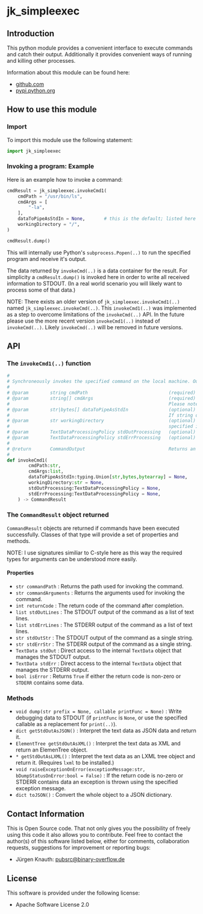 ﻿jk_simpleexec
===============================

Introduction
--------------------------------

This python module provides a convenient interface to execute commands and catch their output. Additionally it provides convenient ways of running and killing other processes.

Information about this module can be found here:

* [github.com](https://github.com/jkpubsrc/python-module-jk-simpleexec)
* [pypi.python.org](https://pypi.python.org/pypi/jk_simpleexec)

How to use this module
--------------------------------

### Import

To import this module use the following statement:

```python
import jk_simpleexec
```

### Invoking a program: Example

Here is an example how to invoke a command:

```python
cmdResult = jk_simpleexec.invokeCmd1(
	cmdPath = "/usr/bin/ls",
	cmdArgs = [
		"-la",
	],
	dataToPipeAsStdIn = None,		# this is the default; listed here only for completeness;
	workingDirectory = "/",
)

cmdResult.dump()
```

This will internally use Python's `subprocess.Popen(..)` to run the specified program and receive it's output.

The data returned by `invokeCmd(..)` is a data container for the result.
For simplicity a `cmdResult.dump()` is invoked here in order to write all received information to STDOUT.
(In a real world scenario you will likely want to process some of that data.)

NOTE: There exists an older version of `jk_simpleexec.invokeCmd1(..)` named `jk_simpleexec.invokeCmd(..)`. This `invokeCmd1(..)` was implemented as a step to
overcome limitations of the `invokeCmd(..)` API. In the future please use the more recent version `invokeCmd1(..)` instead of `invokeCmd(..)`.
Likely `invokeCmd(..)` will be removed in future versions.

API
--------------------------------

### The `invokeCmd1(..)` function

```python
#
# Synchroneously invokes the specified command on the local machine. Output of STDOUT and STDERR is collected and returned by the <c>CommandResult</c> return object.
#
# @param		string cmdPath								(required) The (absolute) path to the program to invoke.
# @param		string[] cmdArgs							(required) A list of arguments. Specify <c>None</c> if you do not want to have any arguments.
#															Please note that there is no shell to interprete these commands.
# @param		str|bytes[] dataToPipeAsStdIn				(optional) Either a string or binary data (or None) that should be passed on to the application invoked usint STDIN.
#															If string data is presented it is automatically encoded using UTF-8
# @param		str workingDirectory						(optional) If you specify a working directory here this function will change to this working directory
#															specified in <c>workingDirector</c> and return to the previous one after the command has been completed.
# @param		TextDataProcessingPolicy stdOutProcessing	(optional) If specified you can override defaults of the STDOUT preprocessing that can already be done by this function.
# @param		TextDataProcessingPolicy stdErrProcessing	(optional) If specified you can override defaults of the STDERR preprocessing that can already be done by this function.
#
# @return		CommandOutput								Returns an object that contains the exit status, (preprocessed) STDOUT and (preprocessed) STDERR data.
#
def invokeCmd1(
		cmdPath:str,
		cmdArgs:list,
		dataToPipeAsStdIn:typing.Union[str,bytes,bytearray] = None,
		workingDirectory:str = None,
		stdOutProcessing:TextDataProcessingPolicy = None,
		stdErrProcessing:TextDataProcessingPolicy = None,
	) -> CommandResult
```

### The `CommandResult` object returned

`CommandResult` objects are returned if commands have been executed successfully. Classes of that type will provide a set of properties and methods.

NOTE: I use signatures similiar to C-style here as this way the required types for arguments can be understood more easily.

#### Properties

* `str commandPath` : Returns the path used for invoking the command.
* `str commandArguments` : Returns the arguments used for invoking the command.
* `int returnCode` : The return code of the command after completion.
* `list stdOutLines` : The STDOUT output of the command as a list of text lines.
* `list stdErrLines` : The STDERR output of the command as a list of text lines.
* `str stdOutStr` : The STDOUT output of the command as a single string.
* `str stdErrStr` : The STDERR output of the command as a single string.
* `TextData stdOut` : Direct access to the internal `TextData` object that manages the STDOUT output.
* `TextData stdErr` : Direct access to the internal `TextData` object that manages the STDERR output.
* `bool isError` : Returns `True` if either the return code is non-zero or `STDERR` contains some data.

### Methods

* `void dump(str prefix = None, callable printFunc = None)` : Write debugging data to STDOUT (if `printFunc` is `None`, or use the specified callable as a replacement for `print(..)`).
* `dict getStdOutAsJSON()` : Interpret the text data as JSON data and return it.
* `ElementTree getStdOutAsXML()` : Interpret the text data as XML and return an ElemenTree object.
* `* getStdOutAsLXML()` : Interpret the text data as an LXML tree object and return it. (Requires `lxml` to be installed.)
* `void raiseExceptionOnError(exceptionMessage:str, bDumpStatusOnError:bool = False)` : If the return code is no-zero or <c>STDERR</c> contains data an exception is thrown using the specified exception message.
* `dict toJSON()` : Convert the whole object to a JSON dictionary.

Contact Information
--------------------------------

This is Open Source code. That not only gives you the possibility of freely using this code it also
allows you to contribute. Feel free to contact the author(s) of this software listed below, either
for comments, collaboration requests, suggestions for improvement or reporting bugs:

* Jürgen Knauth: pubsrc@binary-overflow.de

License
--------------------------------

This software is provided under the following license:

* Apache Software License 2.0



